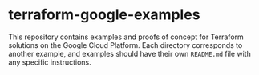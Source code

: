 # terraform-google-examples

This repository contains examples and proofs of concept for Terraform
solutions on the Google Cloud Platform. Each directory corresponds to another
example, and examples should have their own `README.md` file with any
specific instructions.
